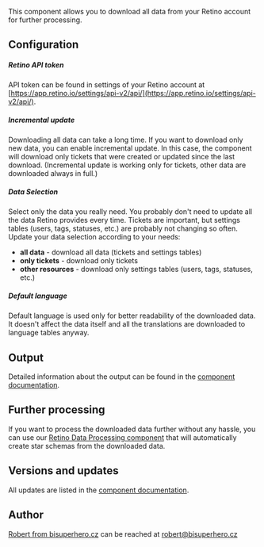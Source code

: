 This component allows you to download all data from your Retino account for further processing. 

## Configuration
##### Retino API token
API token can be found in settings of your Retino account at [https://app.retino.io/settings/api-v2/api/](https://app.retino.io/settings/api-v2/api/).
##### Incremental update
Downloading all data can take a long time. If you want to download only new data, you can enable incremental update. In this case, the component will download only tickets that were created or updated since the last download. (Incremental update is working only for tickets, other data are downloaded always in full.)
##### Data Selection
Select only the data you really need. You probably don't need to update all the data Retino provides every time. Tickets are important, but settings tables (users, tags, statuses, etc.) are probably not changing so often. Update your data selection according to your needs:
* **all data** - download all data (tickets and settings tables)
* **only tickets** - download only tickets
* **other resources** - download only settings tables (users, tags, statuses, etc.)
##### Default language
Default language is used only for better readability of the downloaded data. It doesn't affect the data itself and all the translations are downloaded to language tables anyway.

## Output
Detailed information about the output can be found in the [component documentation](https://github.com/robertjunek/bisuperhero.ex-retino-cases/blob/master/README.md).

## Further processing
If you want to process the downloaded data further without any hassle, you can use our [Retino Data Processing component](#) that will automatically create star schemas from the downloaded data.

## Versions and updates
All updates are listed in the [component documentation](#).

## Author
[Robert from bisuperhero.cz](https://bisuperhero.cz) can be reached at [robert@bisuperhero.cz](mailto:robert@bisuperhero.cz)